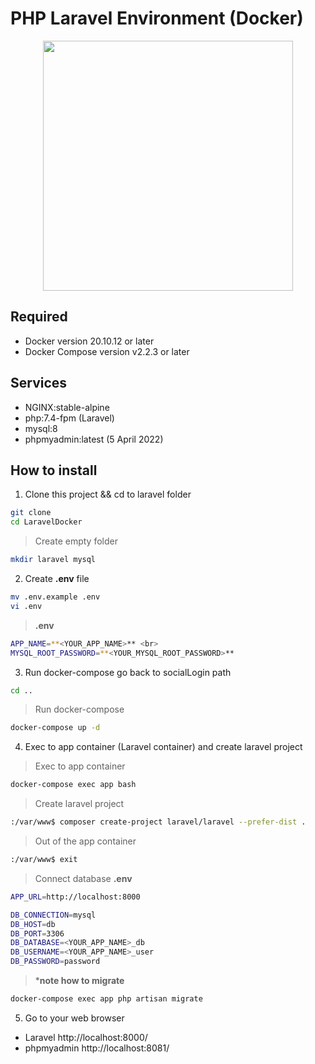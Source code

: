 # PHP Laravel Environment (Docker)


<p align="center"><a href="https://laravel.com" target="_blank"><img src="https://raw.githubusercontent.com/laravel/art/master/logo-lockup/5%20SVG/2%20CMYK/1%20Full%20Color/laravel-logolockup-cmyk-red.svg" width="400"></a></p>

## Required

- Docker version 20.10.12 or later
- Docker Compose version v2.2.3 or later

## Services

- NGINX:stable-alpine
- php:7.4-fpm (Laravel)
- mysql:8
- phpmyadmin:latest (5 April 2022)

## How to install

1. Clone this project && cd to laravel folder
```bash
git clone 
cd LaravelDocker
```
>Create empty folder
```bash
mkdir laravel mysql
```

2. Create **.env** file 
```bash
mv .env.example .env
vi .env
```
>**.env** <br>
```bash
APP_NAME=**<YOUR_APP_NAME>** <br>
MYSQL_ROOT_PASSWORD=**<YOUR_MYSQL_ROOT_PASSWORD>**
```

3. Run docker-compose
go back to socialLogin path
```bash
cd ..
```

>Run docker-compose
```bash
docker-compose up -d 
```

4. Exec to app container (Laravel container) and create laravel project
>Exec to app container
```bash
docker-compose exec app bash
```

>Create laravel project
```bash
:/var/www$ composer create-project laravel/laravel --prefer-dist .
```

>Out of the app container
```bash
:/var/www$ exit
``` 

>Connect database
**.env**
```bash
APP_URL=http://localhost:8000

DB_CONNECTION=mysql
DB_HOST=db
DB_PORT=3306
DB_DATABASE=<YOUR_APP_NAME>_db
DB_USERNAME=<YOUR_APP_NAME>_user
DB_PASSWORD=password
``` 

>***note how to migrate**
```bash
docker-compose exec app php artisan migrate
``` 

5. Go to your web browser <br> 
- Laravel <a>http://localhost:8000/</a>
- phpmyadmin <a>http://localhost:8081/</a>
